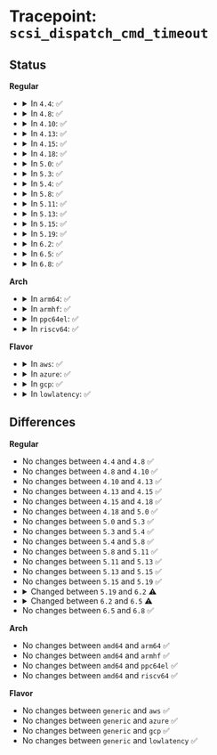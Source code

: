 # Tracepoint: <code>scsi_dispatch_cmd_timeout</code>

## Status
<b>Regular</b>
<ul>
<li>
<details>
<summary>In <code>4.4</code>: ✅</summary>

Event:

```c
struct trace_event_raw_scsi_cmd_done_timeout_template {
    struct trace_entry ent;
    unsigned int host_no;
    unsigned int channel;
    unsigned int id;
    unsigned int lun;
    int result;
    unsigned int opcode;
    unsigned int cmd_len;
    unsigned int data_sglen;
    unsigned int prot_sglen;
    unsigned char prot_op;
    u32 __data_loc_cmnd;
    char __data[0];
};
```
Function:

```c
void trace_event_raw_event_scsi_cmd_done_timeout_template(void *__data, struct scsi_cmnd *cmd);
```
</details>
</li>
<li>
<details>
<summary>In <code>4.8</code>: ✅</summary>

Event:

```c
struct trace_event_raw_scsi_cmd_done_timeout_template {
    struct trace_entry ent;
    unsigned int host_no;
    unsigned int channel;
    unsigned int id;
    unsigned int lun;
    int result;
    unsigned int opcode;
    unsigned int cmd_len;
    unsigned int data_sglen;
    unsigned int prot_sglen;
    unsigned char prot_op;
    u32 __data_loc_cmnd;
    char __data[0];
};
```
Function:

```c
void trace_event_raw_event_scsi_cmd_done_timeout_template(void *__data, struct scsi_cmnd *cmd);
```
</details>
</li>
<li>
<details>
<summary>In <code>4.10</code>: ✅</summary>

Event:

```c
struct trace_event_raw_scsi_cmd_done_timeout_template {
    struct trace_entry ent;
    unsigned int host_no;
    unsigned int channel;
    unsigned int id;
    unsigned int lun;
    int result;
    unsigned int opcode;
    unsigned int cmd_len;
    unsigned int data_sglen;
    unsigned int prot_sglen;
    unsigned char prot_op;
    u32 __data_loc_cmnd;
    char __data[0];
};
```
Function:

```c
void trace_event_raw_event_scsi_cmd_done_timeout_template(void *__data, struct scsi_cmnd *cmd);
```
</details>
</li>
<li>
<details>
<summary>In <code>4.13</code>: ✅</summary>

Event:

```c
struct trace_event_raw_scsi_cmd_done_timeout_template {
    struct trace_entry ent;
    unsigned int host_no;
    unsigned int channel;
    unsigned int id;
    unsigned int lun;
    int result;
    unsigned int opcode;
    unsigned int cmd_len;
    unsigned int data_sglen;
    unsigned int prot_sglen;
    unsigned char prot_op;
    u32 __data_loc_cmnd;
    char __data[0];
};
```
Function:

```c
void trace_event_raw_event_scsi_cmd_done_timeout_template(void *__data, struct scsi_cmnd *cmd);
```
</details>
</li>
<li>
<details>
<summary>In <code>4.15</code>: ✅</summary>

Event:

```c
struct trace_event_raw_scsi_cmd_done_timeout_template {
    struct trace_entry ent;
    unsigned int host_no;
    unsigned int channel;
    unsigned int id;
    unsigned int lun;
    int result;
    unsigned int opcode;
    unsigned int cmd_len;
    unsigned int data_sglen;
    unsigned int prot_sglen;
    unsigned char prot_op;
    u32 __data_loc_cmnd;
    char __data[0];
};
```
Function:

```c
void trace_event_raw_event_scsi_cmd_done_timeout_template(void *__data, struct scsi_cmnd *cmd);
```
</details>
</li>
<li>
<details>
<summary>In <code>4.18</code>: ✅</summary>

Event:

```c
struct trace_event_raw_scsi_cmd_done_timeout_template {
    struct trace_entry ent;
    unsigned int host_no;
    unsigned int channel;
    unsigned int id;
    unsigned int lun;
    int result;
    unsigned int opcode;
    unsigned int cmd_len;
    unsigned int data_sglen;
    unsigned int prot_sglen;
    unsigned char prot_op;
    u32 __data_loc_cmnd;
    char __data[0];
};
```
Function:

```c
void trace_event_raw_event_scsi_cmd_done_timeout_template(void *__data, struct scsi_cmnd *cmd);
```
</details>
</li>
<li>
<details>
<summary>In <code>5.0</code>: ✅</summary>

Event:

```c
struct trace_event_raw_scsi_cmd_done_timeout_template {
    struct trace_entry ent;
    unsigned int host_no;
    unsigned int channel;
    unsigned int id;
    unsigned int lun;
    int result;
    unsigned int opcode;
    unsigned int cmd_len;
    unsigned int data_sglen;
    unsigned int prot_sglen;
    unsigned char prot_op;
    u32 __data_loc_cmnd;
    char __data[0];
};
```
Function:

```c
void trace_event_raw_event_scsi_cmd_done_timeout_template(void *__data, struct scsi_cmnd *cmd);
```
</details>
</li>
<li>
<details>
<summary>In <code>5.3</code>: ✅</summary>

Event:

```c
struct trace_event_raw_scsi_cmd_done_timeout_template {
    struct trace_entry ent;
    unsigned int host_no;
    unsigned int channel;
    unsigned int id;
    unsigned int lun;
    int result;
    unsigned int opcode;
    unsigned int cmd_len;
    unsigned int data_sglen;
    unsigned int prot_sglen;
    unsigned char prot_op;
    u32 __data_loc_cmnd;
    char __data[0];
};
```
Function:

```c
void trace_event_raw_event_scsi_cmd_done_timeout_template(void *__data, struct scsi_cmnd *cmd);
```
</details>
</li>
<li>
<details>
<summary>In <code>5.4</code>: ✅</summary>

Event:

```c
struct trace_event_raw_scsi_cmd_done_timeout_template {
    struct trace_entry ent;
    unsigned int host_no;
    unsigned int channel;
    unsigned int id;
    unsigned int lun;
    int result;
    unsigned int opcode;
    unsigned int cmd_len;
    unsigned int data_sglen;
    unsigned int prot_sglen;
    unsigned char prot_op;
    u32 __data_loc_cmnd;
    char __data[0];
};
```
Function:

```c
void trace_event_raw_event_scsi_cmd_done_timeout_template(void *__data, struct scsi_cmnd *cmd);
```
</details>
</li>
<li>
<details>
<summary>In <code>5.8</code>: ✅</summary>

Event:

```c
struct trace_event_raw_scsi_cmd_done_timeout_template {
    struct trace_entry ent;
    unsigned int host_no;
    unsigned int channel;
    unsigned int id;
    unsigned int lun;
    int result;
    unsigned int opcode;
    unsigned int cmd_len;
    unsigned int data_sglen;
    unsigned int prot_sglen;
    unsigned char prot_op;
    u32 __data_loc_cmnd;
    char __data[0];
};
```
Function:

```c
void trace_event_raw_event_scsi_cmd_done_timeout_template(void *__data, struct scsi_cmnd *cmd);
```
</details>
</li>
<li>
<details>
<summary>In <code>5.11</code>: ✅</summary>

Event:

```c
struct trace_event_raw_scsi_cmd_done_timeout_template {
    struct trace_entry ent;
    unsigned int host_no;
    unsigned int channel;
    unsigned int id;
    unsigned int lun;
    int result;
    unsigned int opcode;
    unsigned int cmd_len;
    unsigned int data_sglen;
    unsigned int prot_sglen;
    unsigned char prot_op;
    u32 __data_loc_cmnd;
    char __data[0];
};
```
Function:

```c
void trace_event_raw_event_scsi_cmd_done_timeout_template(void *__data, struct scsi_cmnd *cmd);
```
</details>
</li>
<li>
<details>
<summary>In <code>5.13</code>: ✅</summary>

Event:

```c
struct trace_event_raw_scsi_cmd_done_timeout_template {
    struct trace_entry ent;
    unsigned int host_no;
    unsigned int channel;
    unsigned int id;
    unsigned int lun;
    int result;
    unsigned int opcode;
    unsigned int cmd_len;
    unsigned int data_sglen;
    unsigned int prot_sglen;
    unsigned char prot_op;
    u32 __data_loc_cmnd;
    char __data[0];
};
```
Function:

```c
void trace_event_raw_event_scsi_cmd_done_timeout_template(void *__data, struct scsi_cmnd *cmd);
```
</details>
</li>
<li>
<details>
<summary>In <code>5.15</code>: ✅</summary>

Event:

```c
struct trace_event_raw_scsi_cmd_done_timeout_template {
    struct trace_entry ent;
    unsigned int host_no;
    unsigned int channel;
    unsigned int id;
    unsigned int lun;
    int result;
    unsigned int opcode;
    unsigned int cmd_len;
    unsigned int data_sglen;
    unsigned int prot_sglen;
    unsigned char prot_op;
    u32 __data_loc_cmnd;
    char __data[0];
};
```
Function:

```c
void trace_event_raw_event_scsi_cmd_done_timeout_template(void *__data, struct scsi_cmnd *cmd);
```
</details>
</li>
<li>
<details>
<summary>In <code>5.19</code>: ✅</summary>

Event:

```c
struct trace_event_raw_scsi_cmd_done_timeout_template {
    struct trace_entry ent;
    unsigned int host_no;
    unsigned int channel;
    unsigned int id;
    unsigned int lun;
    int result;
    unsigned int opcode;
    unsigned int cmd_len;
    unsigned int data_sglen;
    unsigned int prot_sglen;
    unsigned char prot_op;
    u32 __data_loc_cmnd;
    char __data[0];
};
```
Function:

```c
void trace_event_raw_event_scsi_cmd_done_timeout_template(void *__data, struct scsi_cmnd *cmd);
```
</details>
</li>
<li>
<details>
<summary>In <code>6.2</code>: ✅</summary>

Event:

```c
struct trace_event_raw_scsi_cmd_done_timeout_template {
    struct trace_entry ent;
    unsigned int host_no;
    unsigned int channel;
    unsigned int id;
    unsigned int lun;
    int result;
    unsigned int opcode;
    unsigned int cmd_len;
    int driver_tag;
    int scheduler_tag;
    unsigned int data_sglen;
    unsigned int prot_sglen;
    unsigned char prot_op;
    u32 __data_loc_cmnd;
    char __data[0];
};
```
Function:

```c
void trace_event_raw_event_scsi_cmd_done_timeout_template(void *__data, struct scsi_cmnd *cmd);
```
</details>
</li>
<li>
<details>
<summary>In <code>6.5</code>: ✅</summary>

Event:

```c
struct trace_event_raw_scsi_cmd_done_timeout_template {
    struct trace_entry ent;
    unsigned int host_no;
    unsigned int channel;
    unsigned int id;
    unsigned int lun;
    int result;
    unsigned int opcode;
    unsigned int cmd_len;
    int driver_tag;
    int scheduler_tag;
    unsigned int data_sglen;
    unsigned int prot_sglen;
    unsigned char prot_op;
    u32 __data_loc_cmnd;
    u8 sense_key;
    u8 asc;
    u8 ascq;
    char __data[0];
};
```
Function:

```c
void trace_event_raw_event_scsi_cmd_done_timeout_template(void *__data, struct scsi_cmnd *cmd);
```
</details>
</li>
<li>
<details>
<summary>In <code>6.8</code>: ✅</summary>

Event:

```c
struct trace_event_raw_scsi_cmd_done_timeout_template {
    struct trace_entry ent;
    unsigned int host_no;
    unsigned int channel;
    unsigned int id;
    unsigned int lun;
    int result;
    unsigned int opcode;
    unsigned int cmd_len;
    int driver_tag;
    int scheduler_tag;
    unsigned int data_sglen;
    unsigned int prot_sglen;
    unsigned char prot_op;
    u32 __data_loc_cmnd;
    u8 sense_key;
    u8 asc;
    u8 ascq;
    char __data[0];
};
```
Function:

```c
void trace_event_raw_event_scsi_cmd_done_timeout_template(void *__data, struct scsi_cmnd *cmd);
```
</details>
</li>
</ul>
<b>Arch</b>
<ul>
<li>
<details>
<summary>In <code>arm64</code>: ✅</summary>

Event:

```c
struct trace_event_raw_scsi_cmd_done_timeout_template {
    struct trace_entry ent;
    unsigned int host_no;
    unsigned int channel;
    unsigned int id;
    unsigned int lun;
    int result;
    unsigned int opcode;
    unsigned int cmd_len;
    unsigned int data_sglen;
    unsigned int prot_sglen;
    unsigned char prot_op;
    u32 __data_loc_cmnd;
    char __data[0];
};
```
Function:

```c
void trace_event_raw_event_scsi_cmd_done_timeout_template(void *__data, struct scsi_cmnd *cmd);
```
</details>
</li>
<li>
<details>
<summary>In <code>armhf</code>: ✅</summary>

Event:

```c
struct trace_event_raw_scsi_cmd_done_timeout_template {
    struct trace_entry ent;
    unsigned int host_no;
    unsigned int channel;
    unsigned int id;
    unsigned int lun;
    int result;
    unsigned int opcode;
    unsigned int cmd_len;
    unsigned int data_sglen;
    unsigned int prot_sglen;
    unsigned char prot_op;
    u32 __data_loc_cmnd;
    char __data[0];
};
```
Function:

```c
void trace_event_raw_event_scsi_cmd_done_timeout_template(void *__data, struct scsi_cmnd *cmd);
```
</details>
</li>
<li>
<details>
<summary>In <code>ppc64el</code>: ✅</summary>

Event:

```c
struct trace_event_raw_scsi_cmd_done_timeout_template {
    struct trace_entry ent;
    unsigned int host_no;
    unsigned int channel;
    unsigned int id;
    unsigned int lun;
    int result;
    unsigned int opcode;
    unsigned int cmd_len;
    unsigned int data_sglen;
    unsigned int prot_sglen;
    unsigned char prot_op;
    u32 __data_loc_cmnd;
    char __data[0];
};
```
Function:

```c
void trace_event_raw_event_scsi_cmd_done_timeout_template(void *__data, struct scsi_cmnd *cmd);
```
</details>
</li>
<li>
<details>
<summary>In <code>riscv64</code>: ✅</summary>

Event:

```c
struct trace_event_raw_scsi_cmd_done_timeout_template {
    struct trace_entry ent;
    unsigned int host_no;
    unsigned int channel;
    unsigned int id;
    unsigned int lun;
    int result;
    unsigned int opcode;
    unsigned int cmd_len;
    unsigned int data_sglen;
    unsigned int prot_sglen;
    unsigned char prot_op;
    u32 __data_loc_cmnd;
    char __data[0];
};
```
Function:

```c
void trace_event_raw_event_scsi_cmd_done_timeout_template(void *__data, struct scsi_cmnd *cmd);
```
</details>
</li>
</ul>
<b>Flavor</b>
<ul>
<li>
<details>
<summary>In <code>aws</code>: ✅</summary>

Event:

```c
struct trace_event_raw_scsi_cmd_done_timeout_template {
    struct trace_entry ent;
    unsigned int host_no;
    unsigned int channel;
    unsigned int id;
    unsigned int lun;
    int result;
    unsigned int opcode;
    unsigned int cmd_len;
    unsigned int data_sglen;
    unsigned int prot_sglen;
    unsigned char prot_op;
    u32 __data_loc_cmnd;
    char __data[0];
};
```
Function:

```c
void trace_event_raw_event_scsi_cmd_done_timeout_template(void *__data, struct scsi_cmnd *cmd);
```
</details>
</li>
<li>
<details>
<summary>In <code>azure</code>: ✅</summary>

Event:

```c
struct trace_event_raw_scsi_cmd_done_timeout_template {
    struct trace_entry ent;
    unsigned int host_no;
    unsigned int channel;
    unsigned int id;
    unsigned int lun;
    int result;
    unsigned int opcode;
    unsigned int cmd_len;
    unsigned int data_sglen;
    unsigned int prot_sglen;
    unsigned char prot_op;
    u32 __data_loc_cmnd;
    char __data[0];
};
```
Function:

```c
void trace_event_raw_event_scsi_cmd_done_timeout_template(void *__data, struct scsi_cmnd *cmd);
```
</details>
</li>
<li>
<details>
<summary>In <code>gcp</code>: ✅</summary>

Event:

```c
struct trace_event_raw_scsi_cmd_done_timeout_template {
    struct trace_entry ent;
    unsigned int host_no;
    unsigned int channel;
    unsigned int id;
    unsigned int lun;
    int result;
    unsigned int opcode;
    unsigned int cmd_len;
    unsigned int data_sglen;
    unsigned int prot_sglen;
    unsigned char prot_op;
    u32 __data_loc_cmnd;
    char __data[0];
};
```
Function:

```c
void trace_event_raw_event_scsi_cmd_done_timeout_template(void *__data, struct scsi_cmnd *cmd);
```
</details>
</li>
<li>
<details>
<summary>In <code>lowlatency</code>: ✅</summary>

Event:

```c
struct trace_event_raw_scsi_cmd_done_timeout_template {
    struct trace_entry ent;
    unsigned int host_no;
    unsigned int channel;
    unsigned int id;
    unsigned int lun;
    int result;
    unsigned int opcode;
    unsigned int cmd_len;
    unsigned int data_sglen;
    unsigned int prot_sglen;
    unsigned char prot_op;
    u32 __data_loc_cmnd;
    char __data[0];
};
```
Function:

```c
void trace_event_raw_event_scsi_cmd_done_timeout_template(void *__data, struct scsi_cmnd *cmd);
```
</details>
</li>
</ul>

## Differences
<b>Regular</b>
<ul>
<li>
No changes between <code>4.4</code> and <code>4.8</code> ✅
</li>
<li>
No changes between <code>4.8</code> and <code>4.10</code> ✅
</li>
<li>
No changes between <code>4.10</code> and <code>4.13</code> ✅
</li>
<li>
No changes between <code>4.13</code> and <code>4.15</code> ✅
</li>
<li>
No changes between <code>4.15</code> and <code>4.18</code> ✅
</li>
<li>
No changes between <code>4.18</code> and <code>5.0</code> ✅
</li>
<li>
No changes between <code>5.0</code> and <code>5.3</code> ✅
</li>
<li>
No changes between <code>5.3</code> and <code>5.4</code> ✅
</li>
<li>
No changes between <code>5.4</code> and <code>5.8</code> ✅
</li>
<li>
No changes between <code>5.8</code> and <code>5.11</code> ✅
</li>
<li>
No changes between <code>5.11</code> and <code>5.13</code> ✅
</li>
<li>
No changes between <code>5.13</code> and <code>5.15</code> ✅
</li>
<li>
No changes between <code>5.15</code> and <code>5.19</code> ✅
</li>
<li>
<details>
<summary>Changed between <code>5.19</code> and <code>6.2</code> ⚠️</summary>
<ul>
<li>
<b>Event changed. </b>
</li>
<li>
<b>Field added. </b>
<code>int driver_tag</code>
</li>
<li>
<b>Field added. </b>
<code>int scheduler_tag</code>
</li>
</ul>
</details>
</li>
<li>
<details>
<summary>Changed between <code>6.2</code> and <code>6.5</code> ⚠️</summary>
<ul>
<li>
<b>Event changed. </b>
</li>
<li>
<b>Field added. </b>
<code>u8 sense_key</code>
</li>
<li>
<b>Field added. </b>
<code>u8 asc</code>
</li>
<li>
<b>Field added. </b>
<code>u8 ascq</code>
</li>
</ul>
</details>
</li>
<li>
No changes between <code>6.5</code> and <code>6.8</code> ✅
</li>
</ul>
<b>Arch</b>
<ul>
<li>
No changes between <code>amd64</code> and <code>arm64</code> ✅
</li>
<li>
No changes between <code>amd64</code> and <code>armhf</code> ✅
</li>
<li>
No changes between <code>amd64</code> and <code>ppc64el</code> ✅
</li>
<li>
No changes between <code>amd64</code> and <code>riscv64</code> ✅
</li>
</ul>
<b>Flavor</b>
<ul>
<li>
No changes between <code>generic</code> and <code>aws</code> ✅
</li>
<li>
No changes between <code>generic</code> and <code>azure</code> ✅
</li>
<li>
No changes between <code>generic</code> and <code>gcp</code> ✅
</li>
<li>
No changes between <code>generic</code> and <code>lowlatency</code> ✅
</li>
</ul>
